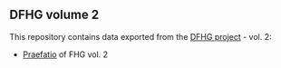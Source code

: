 ## DFHG volume 2

This repository contains data exported from the [DFHG project](http://www.dfhg-project.org/) - vol. 2:

* [Praefatio](https://github.com/DFHG-project/volume_2/blob/master/praefatio_volumen_secundum.md) of FHG vol. 2
